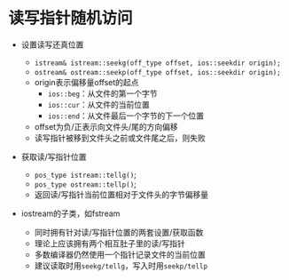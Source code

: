 # 读写指针随机访问
* 设置读写还真位置
  * `istream& istream::seekg(off_type offset, ios::seekdir origin);`
  * `ostream& ostream::seekp(off_type offset, ios::seekdir origin);`
  * origin表示偏移量offset的起点
    * `ios::beg`：从文件的第一个字节
    * `ios::cur`：从文件的当前位置
    * `ios::end`：从文件最后一个字节的下一个位置
  * offset为负/正表示向文件头/尾的方向偏移
  * 读写指针被移到文件头之前或文件尾之后，则失败

* 获取读/写指针位置
    * `pos_type istream::tellg()`;
    * `pos_type ostream::tellp()`;
    * 返回读/写指针当前位置相对于文件头的字节偏移量
* iostream的子类，如fstream
    * 同时拥有针对读/写指针位置的两套设置/获取函数
    * 理论上应该拥有两个相互肚子里的读/写指针
    * 多数编译器仍然使用一个指针记录文件的当前位置
    * 建议读取时用`seekg/tellg`，写入时用`seekp/tellp`


